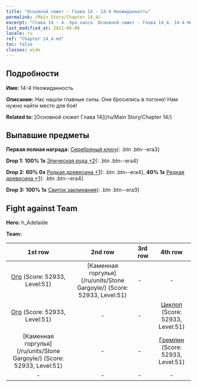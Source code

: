 ```yaml
---
title: "Основной сюжет - Глава 14 - 14-4 Неожиданность"
permalink: /Main Story/Chapter 14_4/
excerpt: "Глава 14 - 4. Эра хаоса  Основной сюжет - Глава 14_4. 14-4 Неожиданность"
last_modified_at: 2021-06-08
locale: ru
ref: "Chapter 14_4.md"
toc: false
classes: wide
---
```


## Подробности

 **Имя:** 14-4 Неожиданность

 **Описание:** Нас нашли главные силы. Они бросились в погоню! Нам нужно найти место для боя!

 **Related to:** [Основной сюжет Глава 14](/ru/Main Story/Chapter 14/)

## Выпавшие предметы

 **Первая полная награда:** [Серебряный ключ](/ItemsRU/con_693/){: .btn .btn--era3}

 **Drop 1:** **100% 1x** [Эпическая руда +2](/ItemsRU/mat_47/){: .btn .btn--era4}

 **Drop 2:** **60% 0x** [Редкая древесина +1](/ItemsRU/mat_41/){: .btn .btn--era4}, **40% 1x** [Редкая древесина +1](/ItemsRU/mat_41/){: .btn .btn--era4}

 **Drop 3:** **100% 1x** [Свиток заклинания](/ItemsRU/con_694/){: .btn .btn--era3}


## Fight against Team
 **Hero:** h_Adelaide

 **Team:**


  | 1st row | 2nd row | 3rd row | 4th row |
  |:----:|:----:|:----|:----:|
  | [Огр](/ru/units/Ogre/) (Score: 52933, Level:51)  | [Каменная горгулья](/ru/units/Stone Gargoyle/) (Score: 52933, Level:51)  | - | - |
  | [Огр](/ru/units/Ogre/) (Score: 52933, Level:51)  | - | - | [Циклоп](/ru/units/Cyclops/) (Score: 52933, Level:51)  |
  | [Каменная горгулья](/ru/units/Stone Gargoyle/) (Score: 52933, Level:51)  | - | - | [Гремлин](/ru/units/Gremlin/) (Score: 52933, Level:51)  |
  | - | - | - | - |


